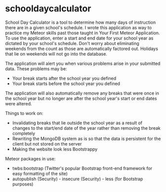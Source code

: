 # schooldaycalculator 
School Day Calculator is a tool to determine how many days of instruction there are in a given school's schedule. 
I wrote this application as way to practice my Meteor skills past those taught in Your First Meteor Application. 
To use the application, enter a start and end date for your school year as dictated by your school's schedule. 
Don't worry about eliminating weekends from the count as those are automatically factored out. 
Holidays that lie on weekends will not go into the database. 

The application will alert you when various problems arise in your submitted data. These problems may be: 
- Your break starts after the school year you defined 
- Your break starts before the school year you defined 

The application will also automatically remove any breaks that were once in the school year but no longer are 
after the school year's start or end dates were altered. 

Things to work on: 
- Invalidating breaks that lie outside the school year as a result of changes to the start/end date of the year 
rather than removing the break completely 
- Rewriting the MongoDB system as is so that the data is persistent for the client but not stored on the server 
- Making the website look less Bootstrappy 

Meteor packages in use: 
- twbs:bootstrap (Twitter's popular Bootstrap front-end framework for easy formatting of the site) 
- autopublish (Security) - insecure (Security) - less (for Bootstrap purposes)
